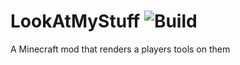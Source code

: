 # LookAtMyStuff ![Build](https://github.com/DeflatedPickle/LookAtMyStuff/actions/workflows/gradle-build.yml/badge.svg)
A Minecraft mod that renders a players tools on them
